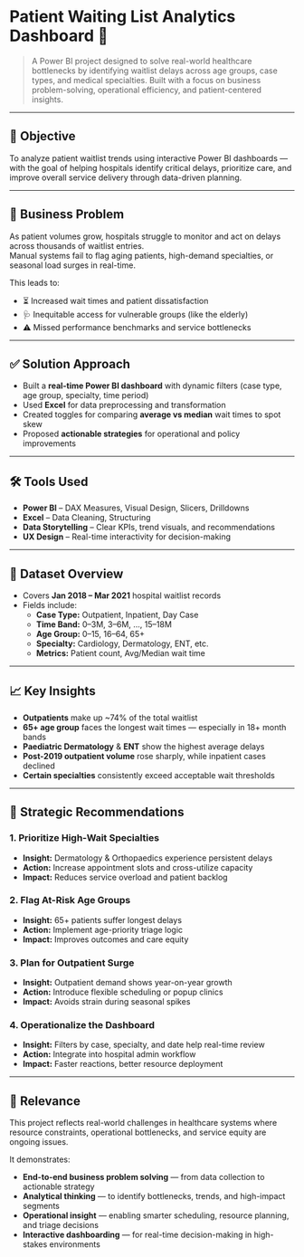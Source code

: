 # Patient Waiting List Analytics Dashboard 🏥

> A Power BI project designed to solve real-world healthcare bottlenecks by identifying waitlist delays across age groups, case types, and medical specialties. Built with a focus on business problem-solving, operational efficiency, and patient-centered insights.

---

## 🧠 Objective

To analyze patient waitlist trends using interactive Power BI dashboards — with the goal of helping hospitals identify critical delays, prioritize care, and improve overall service delivery through data-driven planning.

---

## 💼 Business Problem

As patient volumes grow, hospitals struggle to monitor and act on delays across thousands of waitlist entries.  
Manual systems fail to flag aging patients, high-demand specialties, or seasonal load surges in real-time.

This leads to:
- ⏳ Increased wait times and patient dissatisfaction  
- 🩺 Inequitable access for vulnerable groups (like the elderly)  
- ⚠️ Missed performance benchmarks and service bottlenecks

---

## ✅ Solution Approach

- Built a **real-time Power BI dashboard** with dynamic filters (case type, age group, specialty, time period)
- Used **Excel** for data preprocessing and transformation
- Created toggles for comparing **average vs median** wait times to spot skew
- Proposed **actionable strategies** for operational and policy improvements

---

## 🛠 Tools Used

- **Power BI** – DAX Measures, Visual Design, Slicers, Drilldowns  
- **Excel** – Data Cleaning, Structuring  
- **Data Storytelling** – Clear KPIs, trend visuals, and recommendations  
- **UX Design** – Real-time interactivity for decision-making

---

## 📂 Dataset Overview

- Covers **Jan 2018 – Mar 2021** hospital waitlist records  
- Fields include:  
  - **Case Type:** Outpatient, Inpatient, Day Case  
  - **Time Band:** 0–3M, 3–6M, ..., 15–18M  
  - **Age Group:** 0–15, 16–64, 65+  
  - **Specialty:** Cardiology, Dermatology, ENT, etc.  
  - **Metrics:** Patient count, Avg/Median wait time

---

## 📈 Key Insights

- **Outpatients** make up ~74% of the total waitlist  
- **65+ age group** faces the longest wait times — especially in 18+ month bands  
- **Paediatric Dermatology** & **ENT** show the highest average delays  
- **Post-2019 outpatient volume** rose sharply, while inpatient cases declined  
- **Certain specialties** consistently exceed acceptable wait thresholds

---

## 📌 Strategic Recommendations

### 1. Prioritize High-Wait Specialties  
- **Insight:** Dermatology & Orthopaedics experience persistent delays  
- **Action:** Increase appointment slots and cross-utilize capacity  
- **Impact:** Reduces service overload and patient backlog  

### 2. Flag At-Risk Age Groups  
- **Insight:** 65+ patients suffer longest delays  
- **Action:** Implement age-priority triage logic  
- **Impact:** Improves outcomes and care equity  

### 3. Plan for Outpatient Surge  
- **Insight:** Outpatient demand shows year-on-year growth  
- **Action:** Introduce flexible scheduling or popup clinics  
- **Impact:** Avoids strain during seasonal spikes  

### 4. Operationalize the Dashboard  
- **Insight:** Filters by case, specialty, and date help real-time review  
- **Action:** Integrate into hospital admin workflow  
- **Impact:** Faster reactions, better resource deployment
  
---

## 🔗 Relevance

This project reflects real-world challenges in healthcare systems where resource constraints, operational bottlenecks, and service equity are ongoing issues.

It demonstrates:

- **End-to-end business problem solving** — from data collection to actionable strategy  
- **Analytical thinking** — to identify bottlenecks, trends, and high-impact segments  
- **Operational insight** — enabling smarter scheduling, resource planning, and triage decisions  
- **Interactive dashboarding** — for real-time decision-making in high-stakes environments

